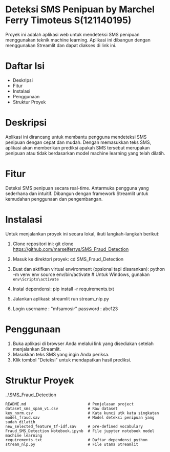 #  Deteksi SMS Penipuan by Marchel Ferry Timoteus S(121140195)
Proyek ini adalah aplikasi web untuk mendeteksi SMS penipuan menggunakan teknik machine learning. Aplikasi ini dibangun dengan menggunakan Streamlit dan dapat diakses di link ini.

# Daftar Isi
- Deskripsi
- Fitur
- Instalasi
- Penggunaan
- Struktur Proyek

# Deskripsi
Aplikasi ini dirancang untuk membantu pengguna mendeteksi SMS penipuan dengan cepat dan mudah. Dengan memasukkan teks SMS, aplikasi akan memberikan prediksi apakah SMS tersebut merupakan penipuan atau tidak berdasarkan model machine learning yang telah dilatih.

# Fitur
Deteksi SMS penipuan secara real-time.
Antarmuka pengguna yang sederhana dan intuitif.
Dibangun dengan framework Streamlit untuk kemudahan penggunaan dan pengembangan.

# Instalasi
Untuk menjalankan proyek ini secara lokal, ikuti langkah-langkah berikut:

1. Clone repositori ini:
git clone https://github.com/marselferrys/SMS_Fraud_Detection

2. Masuk ke direktori proyek:
cd SMS_Fraud_Detection

3. Buat dan aktifkan virtual environment (opsional tapi disarankan):
python -m venv env
source env/bin/activate  # Untuk Windows, gunakan `env\Scripts\activate`

4. Instal dependensi:
pip install -r requirements.txt

5. Jalankan aplikasi:
streamlit run stream_nlp.py 

6. Login
username : "mfsamosir"
password : abc123

# Penggunaan
1. Buka aplikasi di browser Anda melalui link yang disediakan setelah menjalankan Streamlit.
2. Masukkan teks SMS yang ingin Anda periksa.
3. Klik tombol "Deteksi" untuk mendapatkan hasil prediksi.
   
# Struktur Proyek
..\SMS_Fraud_Detection

    README.md                           # Penjelasan project
    dataset_sms_spam_v1.csv             # Raw dataset
    key_norm.csv                        # Kata kunci utk kata singkatan
    model_fraud.sav                     # Model deteksi penipuan yang sudah dilatih
    new_selected_feature_tf-idf.sav     # pre-defined vocabulary 
    Fraud_SMS_Detection Notebook.ipynb  # File jupyter notebook model machine learning
    requirements.txt                    # Daftar dependensi python
    stream_nlp.py                       # File utama Streamlit

